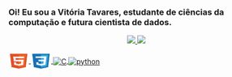 ### Oi! Eu sou a Vitória Tavares, estudante de ciências da computação e futura cientista de dados.

<div align="center">
  <a href="https://github.com/vitavares">
  <img width="48%"  src="https://github-readme-stats.vercel.app/api?username=vitavares&show_icons=true&theme=midnight-purple&include_all_commits=true&count_private=true"/>
  <img width="48%"  src="https://github-readme-stats.vercel.app/api/top-langs/?username=vitavares&layout=compact&langs_count=7&theme=midnight-purple"/>
</div>


<div style="display: inline_block"><br>
  <img align="center" alt="HTML" height="30" width="40" src="https://raw.githubusercontent.com/devicons/devicon/master/icons/html5/html5-original.svg">
  <img align="center" alt="CSS" height="30" width="40" src="https://raw.githubusercontent.com/devicons/devicon/master/icons/css3/css3-original.svg">
  <img align="center" alt="C" height="30" width="40" src="https://cdn.jsdelivr.net/gh/devicons/devicon/icons/c/c-original.svg">
  <img align="center" alt="python" height="30" width="40" src="https://cdn.jsdelivr.net/gh/devicons/devicon/icons/python/python-original.svg">
</div>
